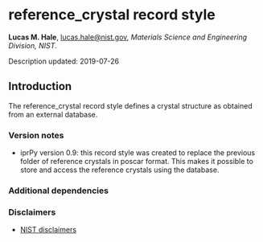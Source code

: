 # reference_crystal record style

**Lucas M. Hale**, [lucas.hale@nist.gov](mailto:lucas.hale@nist.gov?Subject=ipr-demo), *Materials Science and Engineering Division, NIST*.

Description updated: 2019-07-26

## Introduction

The reference_crystal record style defines a crystal structure as obtained from an external database.

### Version notes

- iprPy version 0.9: this record style was created to replace the previous folder of reference crystals in poscar format.  This makes it possible to store and access the reference crystals using the database.

### Additional dependencies

### Disclaimers

- [NIST disclaimers](http://www.nist.gov/public_affairs/disclaimer.cfm)
